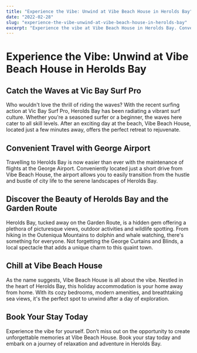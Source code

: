 ```yaml
---
title: "Experience the Vibe: Unwind at Vibe Beach House in Herolds Bay"
date: "2022-02-28"
slug: "experience-the-vibe-unwind-at-vibe-beach-house-in-herolds-bay"
excerpt: "Experience the vibe at Vibe Beach House in Herolds Bay. Conveniently located near George Airport and the lively Vic Bay Surf Pro, it's the perfect spot for relaxation and adventure."
---
```


# Experience the Vibe: Unwind at Vibe Beach House in Herolds Bay

## Catch the Waves at Vic Bay Surf Pro

Who wouldn't love the thrill of riding the waves? With the recent surfing action at Vic Bay Surf Pro, Herolds Bay has been radiating a vibrant surf culture. Whether you're a seasoned surfer or a beginner, the waves here cater to all skill levels. After an exciting day at the beach, Vibe Beach House, located just a few minutes away, offers the perfect retreat to rejuvenate.

## Convenient Travel with George Airport

Travelling to Herolds Bay is now easier than ever with the maintenance of flights at the George Airport. Conveniently located just a short drive from Vibe Beach House, the airport allows you to easily transition from the hustle and bustle of city life to the serene landscapes of Herolds Bay.

## Discover the Beauty of Herolds Bay and the Garden Route

Herolds Bay, tucked away on the Garden Route, is a hidden gem offering a plethora of picturesque views, outdoor activities and wildlife spotting. From hiking in the Outeniqua Mountains to dolphin and whale watching, there's something for everyone. Not forgetting the George Curtains and Blinds, a local spectacle that adds a unique charm to this quaint town.

## Chill at Vibe Beach House

As the name suggests, Vibe Beach House is all about the vibe. Nestled in the heart of Herolds Bay, this holiday accommodation is your home away from home. With its cozy bedrooms, modern amenities, and breathtaking sea views, it's the perfect spot to unwind after a day of exploration.

## Book Your Stay Today

Experience the vibe for yourself. Don’t miss out on the opportunity to create unforgettable memories at Vibe Beach House. Book your stay today and embark on a journey of relaxation and adventure in Herolds Bay.
